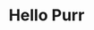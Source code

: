 ---
title: Hello Purr
level: 2
language: en
external: http://appinventor.mit.edu/explore/ai2/hellopurr.html
---